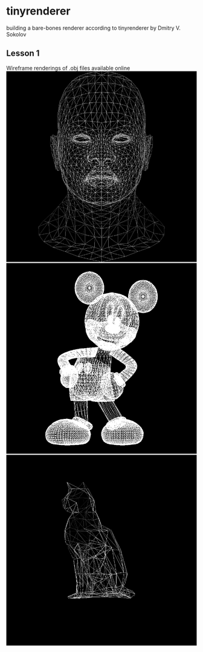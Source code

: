 # tinyrenderer
building a bare-bones renderer according to tinyrenderer by Dmitry V. Sokolov

## Lesson 1

Wireframe renderings of .obj files available online
![head](images/wireframe/head.png)
![mickey](images/wireframe/mickey2.png)
![cat](images/wireframe/cat.png)